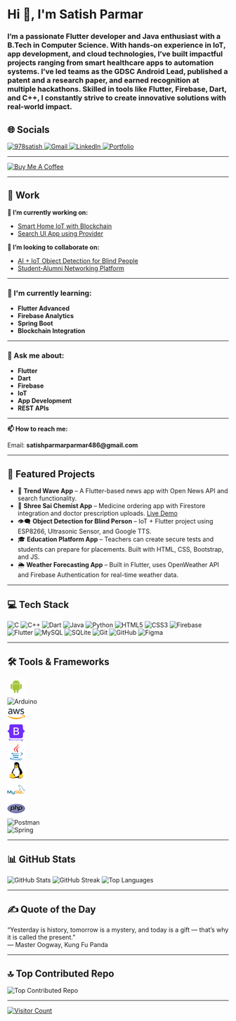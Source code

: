   <div class="container mx-auto p-4 sm:p-8 md:p-12 bg-gray-950 shadow-xl rounded-lg my-8 text-gray-100">

  <h1 class="text-4xl sm:text-5xl font-extrabold text-center text-gray-50 mb-6 flex items-center justify-center">
            Hi 👋, I'm Satish Parmar
        </h1>
        <h3 class="text-center text-lg text-gray-400 mb-8 pb-4 border-b-2 border-gray-800">
            I’m a passionate Flutter developer and Java enthusiast with a B.Tech in Computer Science. With hands-on experience in IoT, app development, and cloud technologies, I’ve built impactful projects ranging from smart healthcare apps to automation systems. I’ve led teams as the GDSC Android Lead, published a patent and a research paper, and earned recognition at multiple hackathons. Skilled in tools like Flutter, Firebase, Dart, and C++, I constantly strive to create innovative solutions with real-world impact.
        </h3>
 <!-- Socials Section -->
        <div class="mb-10">
            <h2 class="text-3xl font-bold text-gray-100 mb-4 flex items-center">
                <span class="mr-2 text-purple-400">🌐</span> Socials
            </h2>
            <div class="flex flex-wrap gap-4 justify-start">
                <a href="https://twitter.com/978satish" target="_blank">
                    <img src="https://img.shields.io/twitter/follow/978satish?logo=twitter&style=for-the-badge" alt="978satish" class="rounded-md shadow-sm"/>
                </a>
                <a href="mailto:satishparmarparmar486@gmail.com">
                    <img src="https://img.shields.io/badge/Gmail-satishparmarparmar486@gmail.com-red?style=for-the-badge&logo=gmail&logoColor=white" alt="Gmail" class="rounded-md shadow-sm"/>
                </a>
                <a href="https://www.linkedin.com/in/satish-parmar-8021a5245/">
                    <img src="https://img.shields.io/badge/LinkedIn-Satish%20Parmar-blue?style=for-the-badge&logo=linkedin&logoColor=white" alt="LinkedIn" class="rounded-md shadow-sm"/>
                </a>
                <a href="https://satishparmar1.github.io/Portfolio/">
                    <img src="https://img.shields.io/badge/Portfolio-Visit-blueviolet?style=for-the-badge&logo=githubpages&logoColor=white" alt="Portfolio" class="rounded-md shadow-sm"/>
                </a>
            </div>
        </div>
        <hr class="border-b-2 border-[#374151] mb-8 pb-4">
<!-- Buy Me A Coffee -->
        <div class="mb-10 text-center">
            <a href="https://www.buymeacoffee.com/invite/SatishParmar1" target="_blank" class="inline-block">
                <img src="https://img.shields.io/badge/Buy%20Me%20a%20Coffee-Support%20My%20Work-yellow?style=for-the-badge&logo=buy-me-a-coffee&logoColor=black" alt="Buy Me A Coffee" class="rounded-md shadow-sm"/>
            </a>
        </div>
        <hr class="border-b-2 border-[#374151] mb-8 pb-4">
        <!-- Work Section -->
        <div class="mb-10">
            <h2 class="text-3xl font-bold text-gray-100 mb-4 flex items-center">
                <span class="mr-2 text-red-500">🚀</span> Work
            </h2>
            <div class="flex flex-wrap justify-center text-left">
                <div class="m-2 p-4 max-w-sm w-full md:w-1/2 lg:w-1/3 xl:w-1/4 bg-gray-800 rounded-lg shadow-md">
                    <strong class="text-green-400">🔭 I’m currently working on:</strong><br>
                    <ul class="list-disc list-inside ml-4 mt-1 text-gray-300">
                        <li><a href="https://github.com/SatishParmar1" class="text-green-300 hover:underline">Smart Home IoT with Blockchain</a></li>
                        <li><a href="https://github.com/SatishParmar1" class="text-green-300 hover:underline">Search UI App using Provider</a></li>
                    </ul>
                </div>

  <div class="m-2 p-4 max-w-sm w-full md:w-1/2 lg:w-1/3 xl:w-1/4 bg-gray-800 rounded-lg shadow-md">
                    <strong class="text-green-400">👯 I’m looking to collaborate on:</strong><br>
                    <ul class="list-disc list-inside ml-4 mt-1 text-gray-300">
                        <li><a href="https://github.com/SatishParmar1" class="text-green-300 hover:underline">AI + IoT Object Detection for Blind People</a></li>
                        <li><a href="https://github.com/SatishParmar1" class="text-green-300 hover:underline">Student-Alumni Networking Platform</a></li>
                    </ul>
                </div>

---

### 🌱 I'm currently learning:

* **Flutter Advanced**
* **Firebase Analytics**
* **Spring Boot**
* **Blockchain Integration**

---

### 💬 Ask me about:

* **Flutter**
* **Dart**
* **Firebase**
* **IoT**
* **App Development**
* **REST APIs**

---


</div>

<div class="m-2 p-4 max-w-sm w-full md:w-1/2 lg:w-1/3 xl:w-1/4 bg-gray-800 rounded-lg shadow-md">
                    <strong class="text-green-400">📫 How to reach me:</strong><br>
                    <p class="mt-1 text-gray-300">Email: <strong class="text-green-300">satishparmarparmar486@gmail.com</strong></p>
                </div>
            </div>
        </div>
        <hr class="border-b-2 border-[#374151] mb-8 pb-4">


<div class="mb-10">
            <h2 class="text-3xl font-bold text-gray-100 mb-4 flex items-center">
                <span class="mr-2 text-pink-400">📱</span> Featured Projects 
            </h2>
            <ul class="list-disc list-inside text-gray-300 ml-4 space-y-2">
                <li>📰 <strong class="text-green-400">Trend Wave App</strong> – A Flutter-based news app with Open News API and search functionality.</li>
                <li>💊 <strong class="text-green-400">Shree Sai Chemist App</strong> – Medicine ordering app with Firestore integration and doctor prescription uploads. <a href="https://bit.ly/shreesaichemist" class="text-green-300 hover:underline" target="_blank">Live Demo</a></li>
                <li>👁️‍🗨️ <strong class="text-green-400">Object Detection for Blind Person</strong> – IoT + Flutter project using ESP8266, Ultrasonic Sensor, and Google TTS.</li>
                <li>🎓 <strong class="text-green-400">Education Platform App</strong> – Teachers can create secure tests and students can prepare for placements. Built with HTML, CSS, Bootstrap, and JS.</li>
                <li>🌦️ <strong class="text-green-400">Weather Forecasting App</strong> – Built in Flutter, uses OpenWeather API and Firebase Authentication for real-time weather data.</li>
            </ul>
        </div>
        <hr class="border-b-2 border-[#374151] mb-8 pb-4">

<div class="mb-10">
            <h2 class="text-3xl font-bold text-gray-100 mb-4 flex items-center">
                <span class="mr-2 text-indigo-400">💻</span> Tech Stack
            </h2>
            <div class="flex flex-wrap gap-3 justify-center">
                <img src="https://img.shields.io/badge/c-%2300599C.svg?style=for-the-badge&logo=c&logoColor=white" alt="C" class="rounded-md shadow-sm"/>
                <img src="https://img.shields.io/badge/c++-%2300599C.svg?style=for-the-badge&logo=c%2B%2B&logoColor=white" alt="C++" class="rounded-md shadow-sm"/>
                <img src="https://img.shields.io/badge/dart-%230175C2.svg?style=for-the-badge&logo=dart&logoColor=white" alt="Dart" class="rounded-md shadow-sm"/>
                <img src="https://img.shields.io/badge/java-%23ED8B00.svg?style=for-the-badge&logo=openjdk&logoColor=white" alt="Java" class="rounded-md shadow-sm"/>
                <img src="https://img.shields.io/badge/python-3670A0?style=for-the-badge&logo=python&logoColor=ffdd54" alt="Python" class="rounded-md shadow-sm"/>
                <img src="https://img.shields.io/badge/html5-%23E34F26.svg?style=for-the-badge&logo=html5&logoColor=white" alt="HTML5" class="rounded-md shadow-sm"/>
                <img src="https://img.shields.io/badge/css3-%231572B6.svg?style=for-the-badge&logo=css3&logoColor=white" alt="CSS3" class="rounded-md shadow-sm"/>
                <img src="https://img.shields.io/badge/firebase-%23039BE5.svg?style=for-the-badge&logo=firebase" alt="Firebase" class="rounded-md shadow-sm"/>
                <img src="https://img.shields.io/badge/Flutter-%2302569B.svg?style=for-the-badge&logo=Flutter&logoColor=white" alt="Flutter" class="rounded-md shadow-sm"/>
                <img src="https://img.shields.io/badge/mysql-4479A1.svg?style=for-the-badge&logo=mysql&logoColor=white" alt="MySQL" class="rounded-md shadow-sm"/>
                <img src="https://img.shields.io/badge/sqlite-%2307405e.svg?style=for-the-badge&logo=sqlite&logoColor=white" alt="SQLite" class="rounded-md shadow-sm"/>
                <img src="https://img.shields.io/badge/git-%23F05033.svg?style=for-the-badge&logo=git&logoColor=white" alt="Git" class="rounded-md shadow-sm"/>
                <img src="https://img.shields.io/badge/github-%23121011.svg?style=for-the-badge&logo=github&logoColor=white" alt="GitHub" class="rounded-md shadow-sm"/>
                <img src="https://img.shields.io/badge/figma-%23F24E1E.svg?style=for-the-badge&logo=figma&logoColor=white" alt="Figma" class="rounded-md shadow-sm"/>
            </div>
        </div>
        <hr class="border-b-2 border-[#374151] mb-8 pb-4">

<div class="mb-10">
            <h2 class="text-3xl font-bold text-gray-100 mb-4 flex items-center">
                <span class="mr-2 text-green-500">🛠️</span> Tools & Frameworks
            </h2>
            <div class="bg-[#1a1a1a] flex flex-wrap gap-4 justify-start p-5 rounded-lg overflow-x-auto">
                <div class="bg-[#262629] p-3 rounded-lg w-20 h-20 flex items-center justify-center flex-shrink-0">
                    <img src="https://raw.githubusercontent.com/devicons/devicon/master/icons/android/android-original-wordmark.svg" width="40" height="40" alt="Android"/>
                </div>
                <div class="bg-[#262629] p-3 rounded-lg w-20 h-20 flex items-center justify-center flex-shrink-0">
                    <img src="https://cdn.worldvectorlogo.com/logos/arduino-1.svg" width="40" height="40" alt="Arduino"/>
                </div>
                <div class="bg-[#262629] p-3 rounded-lg w-20 h-20 flex items-center justify-center flex-shrink-0">
                    <img src="https://raw.githubusercontent.com/devicons/devicon/master/icons/amazonwebservices/amazonwebservices-original-wordmark.svg" width="40" height="40" alt="AWS"/>
                </div>
                <div class="bg-[#262629] p-3 rounded-lg w-20 h-20 flex items-center justify-center flex-shrink-0">
                    <img src="https://raw.githubusercontent.com/devicons/devicon/master/icons/bootstrap/bootstrap-plain-wordmark.svg" width="40" height="40" alt="Bootstrap"/>
                </div>
                <div class="bg-[#262629] p-3 rounded-lg w-20 h-20 flex items-center justify-center flex-shrink-0">
                    <img src="https://raw.githubusercontent.com/devicons/devicon/master/icons/java/java-original.svg" width="40" height="40" alt="Java"/>
                </div>
                <div class="bg-[#262629] p-3 rounded-lg w-20 h-20 flex items-center justify-center flex-shrink-0">
                    <img src="https://raw.githubusercontent.com/devicons/devicon/master/icons/linux/linux-original.svg" width="40" height="40" alt="Linux"/>
                </div>
                <div class="bg-[#262629] p-3 rounded-lg w-20 h-20 flex items-center justify-center flex-shrink-0">
                    <img src="https://raw.githubusercontent.com/devicons/devicon/master/icons/mysql/mysql-original-wordmark.svg" width="40" height="40" alt="MySQL"/>
                </div>
                <div class="bg-[#262629] p-3 rounded-lg w-20 h-20 flex items-center justify-center flex-shrink-0">
                    <img src="https://raw.githubusercontent.com/devicons/devicon/master/icons/php/php-original.svg" width="40" height="40" alt="PHP"/>
                </div>
                <div class="bg-[#262629] p-3 rounded-lg w-20 h-20 flex items-center justify-center flex-shrink-0">
                    <img src="https://www.vectorlogo.zone/logos/getpostman/getpostman-icon.svg" width="40" height="40" alt="Postman"/>
                </div>
                <div class="bg-[#262629] p-3 rounded-lg w-20 h-20 flex items-center justify-center flex-shrink-0">
                    <img src="https://www.vectorlogo.zone/logos/springio/springio-icon.svg" width="40" height="40" alt="Spring"/>
                </div>
            </div>
        </div>
        <hr class="border-b-2 border-[#374151] mb-8 pb-4">


<div class="mb-10 text-center">
            <h2 class="text-3xl font-bold text-gray-100 mb-4 flex items-center justify-center">
                <span class="mr-2 text-teal-400">📊</span> GitHub Stats
            </h2>
            <div class="flex flex-wrap justify-center gap-4">
                <img src="https://github-readme-stats.vercel.app/api?username=SatishParmar1&theme=dark&hide_border=false&include_all_commits=true&count_private=true" alt="GitHub Stats" class="rounded-md shadow-sm"/>
                <img src="https://nirzak-streak-stats.vercel.app/?user=SatishParmar1&theme=dark&hide_border=false" alt="GitHub Streak" class="rounded-md shadow-sm"/>
                <img src="https://github-readme-stats.vercel.app/api/top-langs/?username=SatishParmar1&theme=dark&hide_border=false&layout=compact" alt="Top Languages" class="rounded-md shadow-sm"/>
            </div>
        </div>
        <hr class="border-b-2 border-[#374151] mb-8 pb-4">


 <div class="mb-10 text-center">
            <h2 class="text-3xl font-bold text-gray-100 mb-4 flex items-center justify-center">
                <span class="mr-2 text-yellow-500">✍️</span> Quote of the Day
            </h2>
            <p class="text-gray-300 italic leading-relaxed">
                “Yesterday is history, tomorrow is a mystery, and today is a gift — that’s why it is called the present.”<br/>— Master Oogway, Kung Fu Panda
            </p>
        </div>
        <hr class="border-b-2 border-[#374151] mb-8 pb-4">


 <div class="mb-10 text-center">
            <h2 class="text-3xl font-bold text-gray-100 mb-4 flex items-center justify-center">
                <span class="mr-2 text-purple-500">🔝</span> Top Contributed Repo
            </h2>
            <img src="https://github-contributor-stats.vercel.app/api?username=SatishParmar1&limit=5&theme=dark&combine_all_yearly_contributions=true" alt="Top Contributed Repo" class="rounded-md shadow-sm"/>
        </div>
        <hr class="border-b-2 border-[#374151] mb-8 pb-4">

 <div class="text-center">
            <a href="https://visitcount.itsvg.in/api?id=SatishParmar1&icon=0&color=0" target="_blank">
                <img src="https://visitcount.itsvg.in/api?id=SatishParmar1&icon=0&color=0" alt="Visitor Count" class="inline-block rounded-md shadow-sm"/>
            </a>
        </div>

</div>
